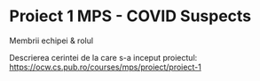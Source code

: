 # Proiect 1 MPS - COVID Suspects

Membrii echipei & rolul


Descrierea cerintei de la care s-a inceput proiectul: https://ocw.cs.pub.ro/courses/mps/proiect/proiect-1
